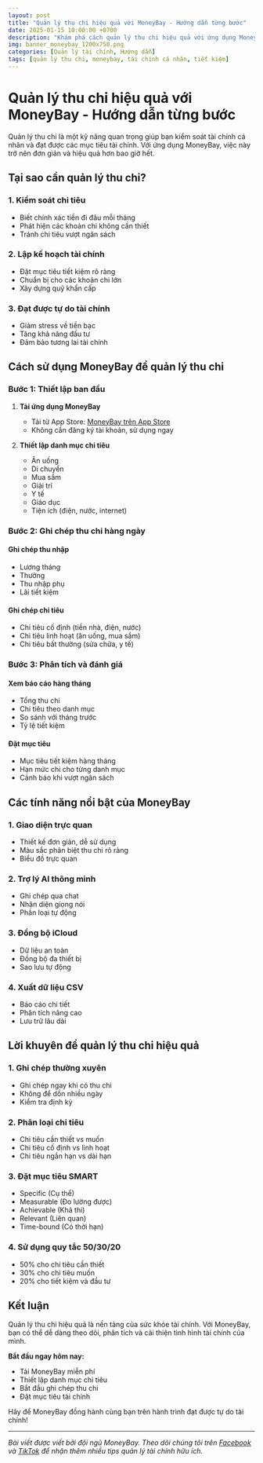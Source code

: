 ```yaml
---
layout: post
title: "Quản lý thu chi hiệu quả với MoneyBay - Hướng dẫn từng bước"
date: 2025-01-15 10:00:00 +0700
description: "Khám phá cách quản lý thu chi hiệu quả với ứng dụng MoneyBay. Hướng dẫn chi tiết từng bước để kiểm soát tài chính cá nhân một cách thông minh."
img: banner_moneybay_1200x750.png
categories: [Quản lý tài chính, Hướng dẫn]
tags: [quản lý thu chi, moneybay, tài chính cá nhân, tiết kiệm]
---
```


# Quản lý thu chi hiệu quả với MoneyBay - Hướng dẫn từng bước

Quản lý thu chi là một kỹ năng quan trọng giúp bạn kiểm soát tài chính cá nhân và đạt được các mục tiêu tài chính. Với ứng dụng MoneyBay, việc này trở nên đơn giản và hiệu quả hơn bao giờ hết.

## Tại sao cần quản lý thu chi?

### 1. Kiểm soát chi tiêu
- Biết chính xác tiền đi đâu mỗi tháng
- Phát hiện các khoản chi không cần thiết
- Tránh chi tiêu vượt ngân sách

### 2. Lập kế hoạch tài chính
- Đặt mục tiêu tiết kiệm rõ ràng
- Chuẩn bị cho các khoản chi lớn
- Xây dựng quỹ khẩn cấp

### 3. Đạt được tự do tài chính
- Giảm stress về tiền bạc
- Tăng khả năng đầu tư
- Đảm bảo tương lai tài chính

## Cách sử dụng MoneyBay để quản lý thu chi

### Bước 1: Thiết lập ban đầu

1. **Tải ứng dụng MoneyBay**
   - Tải từ App Store: [MoneyBay trên App Store](https://apps.apple.com/app/moneybay-expense-manager/id6737480496)
   - Không cần đăng ký tài khoản, sử dụng ngay

2. **Thiết lập danh mục chi tiêu**
   - Ăn uống
   - Di chuyển
   - Mua sắm
   - Giải trí
   - Y tế
   - Giáo dục
   - Tiện ích (điện, nước, internet)

### Bước 2: Ghi chép thu chi hàng ngày

#### Ghi chép thu nhập
- Lương tháng
- Thưởng
- Thu nhập phụ
- Lãi tiết kiệm

#### Ghi chép chi tiêu
- Chi tiêu cố định (tiền nhà, điện, nước)
- Chi tiêu linh hoạt (ăn uống, mua sắm)
- Chi tiêu bất thường (sửa chữa, y tế)

### Bước 3: Phân tích và đánh giá

#### Xem báo cáo hàng tháng
- Tổng thu chi
- Chi tiêu theo danh mục
- So sánh với tháng trước
- Tỷ lệ tiết kiệm

#### Đặt mục tiêu
- Mục tiêu tiết kiệm hàng tháng
- Hạn mức chi cho từng danh mục
- Cảnh báo khi vượt ngân sách

## Các tính năng nổi bật của MoneyBay

### 1. Giao diện trực quan
- Thiết kế đơn giản, dễ sử dụng
- Màu sắc phân biệt thu chi rõ ràng
- Biểu đồ trực quan

### 2. Trợ lý AI thông minh
- Ghi chép qua chat
- Nhận diện giọng nói
- Phân loại tự động

### 3. Đồng bộ iCloud
- Dữ liệu an toàn
- Đồng bộ đa thiết bị
- Sao lưu tự động

### 4. Xuất dữ liệu CSV
- Báo cáo chi tiết
- Phân tích nâng cao
- Lưu trữ lâu dài

## Lời khuyên để quản lý thu chi hiệu quả

### 1. Ghi chép thường xuyên
- Ghi chép ngay khi có thu chi
- Không để dồn nhiều ngày
- Kiểm tra định kỳ

### 2. Phân loại chi tiêu
- Chi tiêu cần thiết vs muốn
- Chi tiêu cố định vs linh hoạt
- Chi tiêu ngắn hạn vs dài hạn

### 3. Đặt mục tiêu SMART
- Specific (Cụ thể)
- Measurable (Đo lường được)
- Achievable (Khả thi)
- Relevant (Liên quan)
- Time-bound (Có thời hạn)

### 4. Sử dụng quy tắc 50/30/20
- 50% cho chi tiêu cần thiết
- 30% cho chi tiêu muốn
- 20% cho tiết kiệm và đầu tư

## Kết luận

Quản lý thu chi hiệu quả là nền tảng của sức khỏe tài chính. Với MoneyBay, bạn có thể dễ dàng theo dõi, phân tích và cải thiện tình hình tài chính của mình.

**Bắt đầu ngay hôm nay:**
- Tải MoneyBay miễn phí
- Thiết lập danh mục chi tiêu
- Bắt đầu ghi chép thu chi
- Đặt mục tiêu tài chính

Hãy để MoneyBay đồng hành cùng bạn trên hành trình đạt được tự do tài chính!

---

*Bài viết được viết bởi đội ngũ MoneyBay. Theo dõi chúng tôi trên [Facebook](https://www.facebook.com/moneybayapp) và [TikTok](https://tiktok.com/@moneybay.app) để nhận thêm nhiều tips quản lý tài chính hữu ích.* 